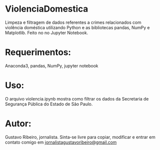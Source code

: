# ViolenciaDomestica
Limpeza e filtragem de dados referentes a crimes relacionados com violência doméstica utilizando Python e as bibliotecas pandas, NumPy e Matplotlib. Feito no no Jupyter Notebook.

# Requerimentos:

Anaconda3, pandas, NumPy, jupyter notebook

# Uso:

O arquivo violencia.ipynb mostra como filtrar os dados da Secretaria de Segurança Pública do Estado de São Paulo.

# Autor:

Gustavo Ribeiro, jornalista. Sinta-se livre para copiar, modificar e entrar em contato comigo em
jornalistagustavoribeiro@gmail.com
